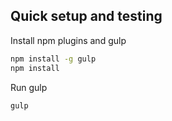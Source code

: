 ## Quick setup and testing

Install npm plugins and gulp

```sh
npm install -g gulp
npm install
```

Run gulp

```sh
gulp
```